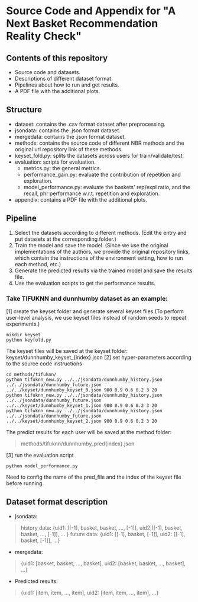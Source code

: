 # Source Code and Appendix for "A Next Basket Recommendation Reality Check"

## Contents of this repository
* Source code and datasets.
* Descriptions of different dataset format.
* Pipelines about how to run and get results.
* A PDF file with the additional plots.

## Structure
* dataset: contains the .csv format dataset after preprocessing.
* jsondata: contains the .json format dataset.
* mergedata: contains the .json format dataset. 
* methods: contains the source code of different NBR methods and the original url repository link of these methods.
* keyset_fold.py: splits the datasets across users for train/validate/test.
* evaluation: scripts for evaluation.
    * metrics.py: the general metrics.
    * performance_gain.py: evaluate the contribution of repetition and exploration.
    * model_performance.py: evaluate the baskets' rep/expl ratio, and the recall, phr performance w.r.t. repetition and exploration.
* appendix: contains a PDF file with the additional plots.

## Pipeline
1. Select the datasets according to different methods. (Edit the entry and put datasets at the corresponding folder.)
2. Train the model and save the model. (Since we use the original implementations of the authors, we provide the original repository links, which contain the instructions of the environment setting, how to run each method, etc.)
3. Generate the predicted results via the trained model and save the results file.
4. Use the evaluation scripts to get the performance results.

### Take TIFUKNN and dunnhumby dataset as an example:
   [1] create the keyset folder and generate several keyset files (To perform user-level analysis, we use keyset files instead of random seeds to repeat experiments.)
   ```
   mikdir keyset
   python keyfold.py
   ```
   The keyset files will be saved at the keyset folder:
   keyset/dunnhumby_keyset_{index}.json
   [2] set hyper-parameters according to the source code instructions
   ```
   cd methods/tifuknn/
   python tifuknn_new.py ../../jsondata/dunnhumby_history.json ../../jsondata/dunnhumby_future.json ../../keyset/dunnhumby_keyset_0.json 900 0.9 0.6 0.2 3 20
python tifuknn_new.py ../../jsondata/dunnhumby_history.json ../../jsondata/dunnhumby_future.json ../../keyset/dunnhumby_keyset_1.json 900 0.9 0.6 0.2 3 20
python tifuknn_new.py ../../jsondata/dunnhumby_history.json ../../jsondata/dunnhumby_future.json ../../keyset/dunnhumby_keyset_2.json 900 0.9 0.6 0.2 3 20
   ```
   The predict results for each user will be saved at the method folder:
   > methods/tifuknn/dunnhumby_pred{index}.json
   
[3] run the evaluation script
   ```
   python model_performance.py
   ```
   Need to config the name of the pred_file and the index of the keyset file before running.
   
## Dataset format description
* jsondata: 

> history data: {uid1: [[-1], basket, basket, ..., [-1]], uid2:[[-1], basket, basket, ..., [-1]], ... }
> future data: {uid1: [[-1], basket, [-1]], uid2: [[-1], basket, [-1]], ...}

* mergedata: 

> {uid1: [basket, basket, ..., basket], uid2: [basket, basket, ..., basket], ...}

* Predicted results:

> {uid1: [item, item, ..., item], uid2: [item, item, ..., item], ...}
